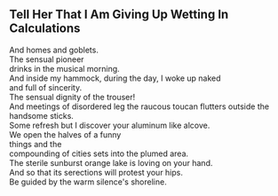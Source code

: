 Tell Her That I Am Giving Up Wetting In Calculations
----------------------------------------------------
And homes and goblets.  
The sensual pioneer  
drinks in the musical morning.  
And inside my hammock, during the day, I woke up naked  
and full of sincerity.  
The sensual dignity of the trouser!  
And meetings of disordered leg the raucous toucan flutters outside the handsome sticks.  
Some refresh but I discover your aluminum like alcove.  
We open the halves of a funny  
things and the  
compounding of cities sets into the plumed area.  
The sterile sunburst orange lake is loving on your hand.  
And so that its serections will protest your hips.  
Be guided by the warm silence's shoreline.  
